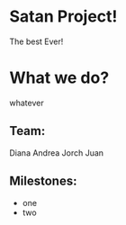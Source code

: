 # Satan Project!

The best Ever!

# What we do?

whatever

## Team:

Diana
Andrea
Jorch
Juan

## Milestones:

- one
- two